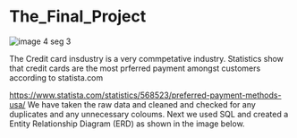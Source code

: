# The_Final_Project
![image 4 seg 3](https://user-images.githubusercontent.com/96032255/172059609-6aac6a68-9a33-4823-8399-4a2f7a999639.PNG)

The Credit card insdustry is a very commpetative industry. Statistics show that credit cards are the most prferred payment amongst customers according to statista.com

https://www.statista.com/statistics/568523/preferred-payment-methods-usa/
We have taken the raw data and cleaned and checked for any duplicates and any unnecessary coloums. Next we used SQL and created a Entity Relationship Diagram (ERD) as shown in the image below.
